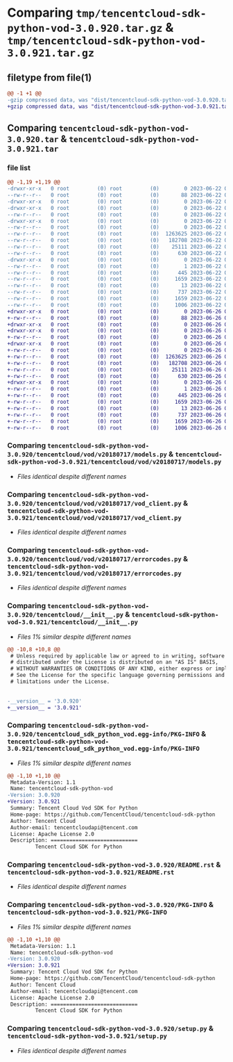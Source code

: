 # Comparing `tmp/tencentcloud-sdk-python-vod-3.0.920.tar.gz` & `tmp/tencentcloud-sdk-python-vod-3.0.921.tar.gz`

## filetype from file(1)

```diff
@@ -1 +1 @@
-gzip compressed data, was "dist/tencentcloud-sdk-python-vod-3.0.920.tar", last modified: Thu Jun 22 00:39:17 2023, max compression
+gzip compressed data, was "dist/tencentcloud-sdk-python-vod-3.0.921.tar", last modified: Mon Jun 26 00:36:58 2023, max compression
```

## Comparing `tencentcloud-sdk-python-vod-3.0.920.tar` & `tencentcloud-sdk-python-vod-3.0.921.tar`

### file list

```diff
@@ -1,19 +1,19 @@
-drwxr-xr-x   0 root         (0) root         (0)        0 2023-06-22 00:39:17.000000 tencentcloud-sdk-python-vod-3.0.920/
--rw-r--r--   0 root         (0) root         (0)       88 2023-06-22 00:39:17.000000 tencentcloud-sdk-python-vod-3.0.920/setup.cfg
-drwxr-xr-x   0 root         (0) root         (0)        0 2023-06-22 00:39:17.000000 tencentcloud-sdk-python-vod-3.0.920/tencentcloud/
-drwxr-xr-x   0 root         (0) root         (0)        0 2023-06-22 00:39:17.000000 tencentcloud-sdk-python-vod-3.0.920/tencentcloud/vod/
--rw-r--r--   0 root         (0) root         (0)        0 2023-06-22 00:39:17.000000 tencentcloud-sdk-python-vod-3.0.920/tencentcloud/vod/__init__.py
-drwxr-xr-x   0 root         (0) root         (0)        0 2023-06-22 00:39:17.000000 tencentcloud-sdk-python-vod-3.0.920/tencentcloud/vod/v20180717/
--rw-r--r--   0 root         (0) root         (0)        0 2023-06-22 00:39:17.000000 tencentcloud-sdk-python-vod-3.0.920/tencentcloud/vod/v20180717/__init__.py
--rw-r--r--   0 root         (0) root         (0)  1263625 2023-06-22 00:39:17.000000 tencentcloud-sdk-python-vod-3.0.920/tencentcloud/vod/v20180717/models.py
--rw-r--r--   0 root         (0) root         (0)   182708 2023-06-22 00:39:17.000000 tencentcloud-sdk-python-vod-3.0.920/tencentcloud/vod/v20180717/vod_client.py
--rw-r--r--   0 root         (0) root         (0)    25111 2023-06-22 00:39:17.000000 tencentcloud-sdk-python-vod-3.0.920/tencentcloud/vod/v20180717/errorcodes.py
--rw-r--r--   0 root         (0) root         (0)      630 2023-06-22 00:39:17.000000 tencentcloud-sdk-python-vod-3.0.920/tencentcloud/__init__.py
-drwxr-xr-x   0 root         (0) root         (0)        0 2023-06-22 00:39:17.000000 tencentcloud-sdk-python-vod-3.0.920/tencentcloud_sdk_python_vod.egg-info/
--rw-r--r--   0 root         (0) root         (0)        1 2023-06-22 00:39:17.000000 tencentcloud-sdk-python-vod-3.0.920/tencentcloud_sdk_python_vod.egg-info/dependency_links.txt
--rw-r--r--   0 root         (0) root         (0)      445 2023-06-22 00:39:17.000000 tencentcloud-sdk-python-vod-3.0.920/tencentcloud_sdk_python_vod.egg-info/SOURCES.txt
--rw-r--r--   0 root         (0) root         (0)     1659 2023-06-22 00:39:17.000000 tencentcloud-sdk-python-vod-3.0.920/tencentcloud_sdk_python_vod.egg-info/PKG-INFO
--rw-r--r--   0 root         (0) root         (0)       13 2023-06-22 00:39:17.000000 tencentcloud-sdk-python-vod-3.0.920/tencentcloud_sdk_python_vod.egg-info/top_level.txt
--rw-r--r--   0 root         (0) root         (0)      737 2023-06-22 00:39:17.000000 tencentcloud-sdk-python-vod-3.0.920/README.rst
--rw-r--r--   0 root         (0) root         (0)     1659 2023-06-22 00:39:17.000000 tencentcloud-sdk-python-vod-3.0.920/PKG-INFO
--rw-r--r--   0 root         (0) root         (0)     1006 2023-06-22 00:39:17.000000 tencentcloud-sdk-python-vod-3.0.920/setup.py
+drwxr-xr-x   0 root         (0) root         (0)        0 2023-06-26 00:36:58.000000 tencentcloud-sdk-python-vod-3.0.921/
+-rw-r--r--   0 root         (0) root         (0)       88 2023-06-26 00:36:58.000000 tencentcloud-sdk-python-vod-3.0.921/setup.cfg
+drwxr-xr-x   0 root         (0) root         (0)        0 2023-06-26 00:36:58.000000 tencentcloud-sdk-python-vod-3.0.921/tencentcloud/
+drwxr-xr-x   0 root         (0) root         (0)        0 2023-06-26 00:36:58.000000 tencentcloud-sdk-python-vod-3.0.921/tencentcloud/vod/
+-rw-r--r--   0 root         (0) root         (0)        0 2023-06-26 00:36:58.000000 tencentcloud-sdk-python-vod-3.0.921/tencentcloud/vod/__init__.py
+drwxr-xr-x   0 root         (0) root         (0)        0 2023-06-26 00:36:58.000000 tencentcloud-sdk-python-vod-3.0.921/tencentcloud/vod/v20180717/
+-rw-r--r--   0 root         (0) root         (0)        0 2023-06-26 00:36:58.000000 tencentcloud-sdk-python-vod-3.0.921/tencentcloud/vod/v20180717/__init__.py
+-rw-r--r--   0 root         (0) root         (0)  1263625 2023-06-26 00:36:58.000000 tencentcloud-sdk-python-vod-3.0.921/tencentcloud/vod/v20180717/models.py
+-rw-r--r--   0 root         (0) root         (0)   182708 2023-06-26 00:36:58.000000 tencentcloud-sdk-python-vod-3.0.921/tencentcloud/vod/v20180717/vod_client.py
+-rw-r--r--   0 root         (0) root         (0)    25111 2023-06-26 00:36:58.000000 tencentcloud-sdk-python-vod-3.0.921/tencentcloud/vod/v20180717/errorcodes.py
+-rw-r--r--   0 root         (0) root         (0)      630 2023-06-26 00:36:58.000000 tencentcloud-sdk-python-vod-3.0.921/tencentcloud/__init__.py
+drwxr-xr-x   0 root         (0) root         (0)        0 2023-06-26 00:36:58.000000 tencentcloud-sdk-python-vod-3.0.921/tencentcloud_sdk_python_vod.egg-info/
+-rw-r--r--   0 root         (0) root         (0)        1 2023-06-26 00:36:58.000000 tencentcloud-sdk-python-vod-3.0.921/tencentcloud_sdk_python_vod.egg-info/dependency_links.txt
+-rw-r--r--   0 root         (0) root         (0)      445 2023-06-26 00:36:58.000000 tencentcloud-sdk-python-vod-3.0.921/tencentcloud_sdk_python_vod.egg-info/SOURCES.txt
+-rw-r--r--   0 root         (0) root         (0)     1659 2023-06-26 00:36:58.000000 tencentcloud-sdk-python-vod-3.0.921/tencentcloud_sdk_python_vod.egg-info/PKG-INFO
+-rw-r--r--   0 root         (0) root         (0)       13 2023-06-26 00:36:58.000000 tencentcloud-sdk-python-vod-3.0.921/tencentcloud_sdk_python_vod.egg-info/top_level.txt
+-rw-r--r--   0 root         (0) root         (0)      737 2023-06-26 00:36:58.000000 tencentcloud-sdk-python-vod-3.0.921/README.rst
+-rw-r--r--   0 root         (0) root         (0)     1659 2023-06-26 00:36:58.000000 tencentcloud-sdk-python-vod-3.0.921/PKG-INFO
+-rw-r--r--   0 root         (0) root         (0)     1006 2023-06-26 00:36:58.000000 tencentcloud-sdk-python-vod-3.0.921/setup.py
```

### Comparing `tencentcloud-sdk-python-vod-3.0.920/tencentcloud/vod/v20180717/models.py` & `tencentcloud-sdk-python-vod-3.0.921/tencentcloud/vod/v20180717/models.py`

 * *Files identical despite different names*

### Comparing `tencentcloud-sdk-python-vod-3.0.920/tencentcloud/vod/v20180717/vod_client.py` & `tencentcloud-sdk-python-vod-3.0.921/tencentcloud/vod/v20180717/vod_client.py`

 * *Files identical despite different names*

### Comparing `tencentcloud-sdk-python-vod-3.0.920/tencentcloud/vod/v20180717/errorcodes.py` & `tencentcloud-sdk-python-vod-3.0.921/tencentcloud/vod/v20180717/errorcodes.py`

 * *Files identical despite different names*

### Comparing `tencentcloud-sdk-python-vod-3.0.920/tencentcloud/__init__.py` & `tencentcloud-sdk-python-vod-3.0.921/tencentcloud/__init__.py`

 * *Files 1% similar despite different names*

```diff
@@ -10,8 +10,8 @@
 # Unless required by applicable law or agreed to in writing, software
 # distributed under the License is distributed on an "AS IS" BASIS,
 # WITHOUT WARRANTIES OR CONDITIONS OF ANY KIND, either express or implied.
 # See the License for the specific language governing permissions and
 # limitations under the License.
 
 
-__version__ = '3.0.920'
+__version__ = '3.0.921'
```

### Comparing `tencentcloud-sdk-python-vod-3.0.920/tencentcloud_sdk_python_vod.egg-info/PKG-INFO` & `tencentcloud-sdk-python-vod-3.0.921/tencentcloud_sdk_python_vod.egg-info/PKG-INFO`

 * *Files 1% similar despite different names*

```diff
@@ -1,10 +1,10 @@
 Metadata-Version: 1.1
 Name: tencentcloud-sdk-python-vod
-Version: 3.0.920
+Version: 3.0.921
 Summary: Tencent Cloud Vod SDK for Python
 Home-page: https://github.com/TencentCloud/tencentcloud-sdk-python
 Author: Tencent Cloud
 Author-email: tencentcloudapi@tencent.com
 License: Apache License 2.0
 Description: ============================
         Tencent Cloud SDK for Python
```

### Comparing `tencentcloud-sdk-python-vod-3.0.920/README.rst` & `tencentcloud-sdk-python-vod-3.0.921/README.rst`

 * *Files identical despite different names*

### Comparing `tencentcloud-sdk-python-vod-3.0.920/PKG-INFO` & `tencentcloud-sdk-python-vod-3.0.921/PKG-INFO`

 * *Files 1% similar despite different names*

```diff
@@ -1,10 +1,10 @@
 Metadata-Version: 1.1
 Name: tencentcloud-sdk-python-vod
-Version: 3.0.920
+Version: 3.0.921
 Summary: Tencent Cloud Vod SDK for Python
 Home-page: https://github.com/TencentCloud/tencentcloud-sdk-python
 Author: Tencent Cloud
 Author-email: tencentcloudapi@tencent.com
 License: Apache License 2.0
 Description: ============================
         Tencent Cloud SDK for Python
```

### Comparing `tencentcloud-sdk-python-vod-3.0.920/setup.py` & `tencentcloud-sdk-python-vod-3.0.921/setup.py`

 * *Files identical despite different names*


